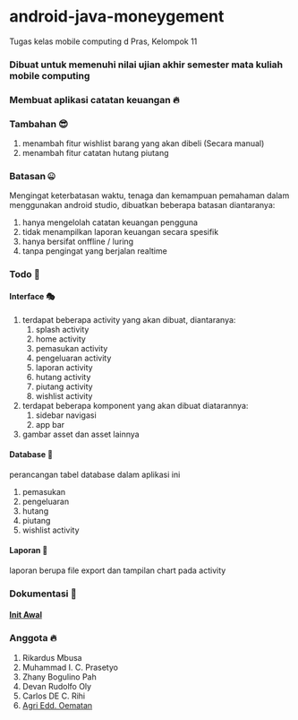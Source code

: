 # android-java-moneygement
Tugas kelas mobile computing d Pras, Kelompok 11

### Dibuat untuk memenuhi nilai ujian akhir semester mata kuliah mobile computing

### Membuat aplikasi catatan keuangan 🔥

### Tambahan 😎
  1. menambah fitur wishlist barang yang akan dibeli (Secara manual)
  2. menambah fitur catatan hutang piutang

### Batasan 🤐
Mengingat keterbatasan waktu, tenaga dan kemampuan pemahaman dalam menggunakan android studio, dibuatkan beberapa batasan diantaranya:
  1. hanya mengelolah catatan keuangan pengguna
  2. tidak menampilkan laporan keuangan secara spesifik
  3. hanya bersifat onffline / luring
  4. tanpa pengingat yang berjalan realtime

### Todo 🚀

#### Interface 🎭
  1. terdapat beberapa activity yang akan dibuat, diantaranya:
     1. splash activity
     2. home activity
     3. pemasukan activity
     4. pengeluaran activity
     5. laporan activity
     6. hutang activity
     7. piutang activity
     8. wishlist activity
  2. terdapat beberapa komponent yang akan dibuat diatarannya:
     1. sidebar navigasi
     2. app bar
  3. gambar asset dan asset lainnya
#### Database 📁
perancangan tabel database dalam aplikasi ini
  1. pemasukan
  2. pengeluaran
  3. hutang
  4. piutang
  5. wishlist activity
#### Laporan 🧾
laporan berupa file export dan tampilan chart pada activity

### Dokumentasi 🎉
#### [Init Awal](docs/0001%20-%20init.md")

### Anggota 🔥

1. Rikardus Mbusa
2. Muhammad I. C. Prasetyo
3. Zhany Bogulino Pah
4. Devan Rudolfo Oly
5. Carlos DE C. Rihi
6. [Agri Edd. Oematan](https://github.com/agriedd)
